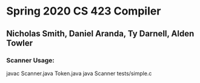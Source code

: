 # Spring 2020 CS 423 Compiler
## Nicholas Smith, Daniel Aranda, Ty Darnell, Alden Towler

### Scanner Usage:
  javac Scanner.java Token.java
  java Scanner tests/simple.c

